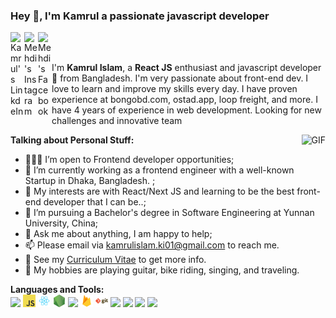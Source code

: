 ### Hey 👋, I'm Kamrul a passionate javascript developer

<a href="https://www.linkedin.com/in/kamrulislam-kris/">
  <img align="left" alt="Kamrul's LinkdeIn" width="22px" src="https://cdn.jsdelivr.net/npm/simple-icons@v3/icons/linkedin.svg" />
</a>
<a href="https://www.instagram.com/kamrul.islam_kris/">
  <img align="left" alt="Mehdi's Instagram" width="22px" src="https://cdn.jsdelivr.net/npm/simple-icons@v3/icons/instagram.svg" />
</a>
<a href="https://www.facebook.com/kamrulislam767">
  <img align="left" alt="Mehdi's Facebook" width="22px" src="https://cdn.jsdelivr.net/npm/simple-icons@v3/icons/facebook.svg" />
</a>

<br />
<br />

I'm **Kamrul Islam**, a **React JS** enthusiast and javascript developer 🚀 from Bangladesh. I'm very passionate about front-end dev. I love to learn and improve my skills every day. I have proven experience at bongobd.com, ostad.app, loop freight, and more. I have 4 years of experience in web development. Looking for new challenges and innovative team

  <img align="right" alt="GIF" src="https://i.pinimg.com/originals/e4/26/70/e426702edf874b181aced1e2fa5c6cde.gif" />

**Talking about Personal Stuff:**

- 👨🏽‍💻 I’m open to Frontend developer opportunities;
- 🌱 I’m currently working as a frontend engineer with a well-known Startup in Dhaka, Bangladesh. ; 
- 🤔 My interests are with React/Next JS and learning to be the best front-end developer that I can be..;
- 💼 I’m pursuing a Bachelor's degree in Software Engineering at Yunnan University, China;
- 💬 Ask me about anything, I am happy to help;
- 📫 Please email via kamrulislam.ki01@gmail.com to reach me.
- 📝 See my [Curriculum Vitae](https://drive.google.com/file/d/1akS_OMY7Vyd8vRZ2SX7CdjpRHudKTh6_/view?usp=sharing) to get more info.
- 🤔 My hobbies are playing guitar, bike riding, singing, and traveling.


**Languages and Tools:**  
<code><img height="20" src="https://www.pngitem.com/pimgs/m/23-237369_html5-and-css3-transparent-background-html-logo-hd.png"></code>
<code><img height="20" src="https://raw.githubusercontent.com/github/explore/80688e429a7d4ef2fca1e82350fe8e3517d3494d/topics/javascript/javascript.png"></code>
<code><img height="20" src="https://raw.githubusercontent.com/github/explore/80688e429a7d4ef2fca1e82350fe8e3517d3494d/topics/react/react.png"></code>
<code><img height="20" src="https://raw.githubusercontent.com/github/explore/80688e429a7d4ef2fca1e82350fe8e3517d3494d/topics/nodejs/nodejs.png"></code>
<code><img height="20" src="https://infinapps.com/wp-content/uploads/2018/10/mongodb-logo.png"></code>
<code><img height="20" src="https://raw.githubusercontent.com/github/explore/80688e429a7d4ef2fca1e82350fe8e3517d3494d/topics/firebase/firebase.png"></code>
<code><img height="20" src="https://raw.githubusercontent.com/github/explore/80688e429a7d4ef2fca1e82350fe8e3517d3494d/topics/git/git.png"></code>
<code><img height="20" src="https://upload.wikimedia.org/wikipedia/commons/thumb/4/4c/Typescript_logo_2020.svg/1200px-Typescript_logo_2020.svg.png"></code>
<Code><img height="20" src="https://www.pngfind.com/pngs/m/136-1363736_express-js-icon-png-transparent-png.png"></code>
<code><img height="20" src="https://davidwalsh.name/demo/graphql-intro/graphql.png"></code>
<code><img height="20" src="https://upload.wikimedia.org/wikipedia/commons/thumb/8/8e/Nextjs-logo.svg/1200px-Nextjs-logo.svg.png"></code>
